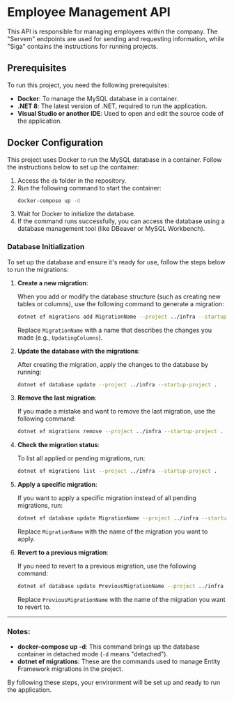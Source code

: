 
# Employee Management API

This API is responsible for managing employees within the company. The "Servem" endpoints are used for sending and requesting information, while "Siga" contains the instructions for running projects.

## Prerequisites

To run this project, you need the following prerequisites:

- **Docker**: To manage the MySQL database in a container.
- **.NET 8**: The latest version of .NET, required to run the application.
- **Visual Studio or another IDE**: Used to open and edit the source code of the application.

## Docker Configuration

This project uses Docker to run the MySQL database in a container. Follow the instructions below to set up the container:

1. Access the `db` folder in the repository.
2. Run the following command to start the container:
   ```bash
   docker-compose up -d
   ```
3. Wait for Docker to initialize the database.
4. If the command runs successfully, you can access the database using a database management tool (like DBeaver or MySQL Workbench).

### Database Initialization

To set up the database and ensure it's ready for use, follow the steps below to run the migrations:

1. **Create a new migration**:

   When you add or modify the database structure (such as creating new tables or columns), use the following command to generate a migration:

   ```bash
   dotnet ef migrations add MigrationName --project ../infra --startup-project .
   ```

   Replace `MigrationName` with a name that describes the changes you made (e.g., `UpdatingColumns`).

2. **Update the database with the migrations**:

   After creating the migration, apply the changes to the database by running:

   ```bash
   dotnet ef database update --project ../infra --startup-project .
   ```

3. **Remove the last migration**:

   If you made a mistake and want to remove the last migration, use the following command:

   ```bash
   dotnet ef migrations remove --project ../infra --startup-project .
   ```

4. **Check the migration status**:

   To list all applied or pending migrations, run:

   ```bash
   dotnet ef migrations list --project ../infra --startup-project .
   ```

5. **Apply a specific migration**:

   If you want to apply a specific migration instead of all pending migrations, run:

   ```bash
   dotnet ef database update MigrationName --project ../infra --startup-project .
   ```

   Replace `MigrationName` with the name of the migration you want to apply.

6. **Revert to a previous migration**:

   If you need to revert to a previous migration, use the following command:

   ```bash
   dotnet ef database update PreviousMigrationName --project ../infra --startup-project .
   ```

   Replace `PreviousMigrationName` with the name of the migration you want to revert to.

---

### Notes:

- **docker-compose up -d**: This command brings up the database container in detached mode (`-d` means "detached").
- **dotnet ef migrations**: These are the commands used to manage Entity Framework migrations in the project.

By following these steps, your environment will be set up and ready to run the application.
